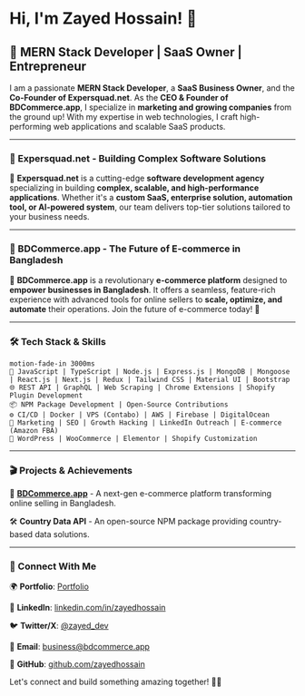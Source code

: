 # Hi, I'm Zayed Hossain! 👋

## 🚀 MERN Stack Developer | SaaS Owner | Entrepreneur

I am a passionate **MERN Stack Developer**, a **SaaS Business Owner**, and the **Co-Founder of Expersquad.net**. As the **CEO & Founder of BDCommerce.app**, I specialize in **marketing and growing companies** from the ground up! With my expertise in web technologies, I craft high-performing web applications and scalable SaaS products. 

---

### 🏢 Expersquad.net - Building Complex Software Solutions

🚀 **Expersquad.net** is a cutting-edge **software development agency** specializing in building **complex, scalable, and high-performance applications**. Whether it's a **custom SaaS, enterprise solution, automation tool, or AI-powered system**, our team delivers top-tier solutions tailored to your business needs.

---

### 🛒 BDCommerce.app - The Future of E-commerce in Bangladesh

🌟 **BDCommerce.app** is a revolutionary **e-commerce platform** designed to **empower businesses in Bangladesh**. It offers a seamless, feature-rich experience with advanced tools for online sellers to **scale, optimize, and automate** their operations. Join the future of e-commerce today! 🚀

---

### 🛠️ Tech Stack & Skills

```brip
motion-fade-in 3000ms
🎯 JavaScript | TypeScript | Node.js | Express.js | MongoDB | Mongoose | React.js | Next.js | Redux | Tailwind CSS | Material UI | Bootstrap 
🌐 REST API | GraphQL | Web Scraping | Chrome Extensions | Shopify Plugin Development
📦 NPM Package Development | Open-Source Contributions
⚙️ CI/CD | Docker | VPS (Contabo) | AWS | Firebase | DigitalOcean
📢 Marketing | SEO | Growth Hacking | LinkedIn Outreach | E-commerce (Amazon FBA)
🎨 WordPress | WooCommerce | Elementor | Shopify Customization 
```

---

### 🎬 Projects & Achievements

🚀 **[BDCommerce.app](https://bdcommerce.app)** - A next-gen e-commerce platform transforming online selling in Bangladesh.

🛠 **Country Data API** - An open-source NPM package providing country-based data solutions.


---

### 📢 Connect With Me

🌍 **Portfolio**: [Portfolio](https://expertsquad.net/)

🔗 **LinkedIn**: [linkedin.com/in/zayedhossain](https://www.linkedin.com/in/zayedhossain)

🐦 **Twitter/X**: [@zayed_dev](https://twitter.com/thezayedhossain)

📧 **Email**: business@bdcommerce.app

📌 **GitHub**: [github.com/zayedhossain](https://github.com/zayedhossain120)

Let's connect and build something amazing together! 🚀🔥

